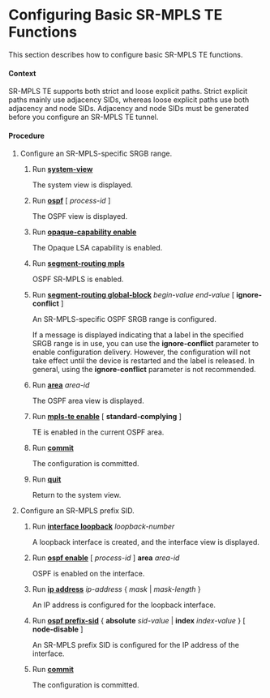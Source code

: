 Configuring Basic SR-MPLS TE Functions
======================================

This section describes how to configure basic SR-MPLS TE functions.

#### Context

SR-MPLS TE supports both strict and loose explicit paths. Strict explicit paths mainly use adjacency SIDs, whereas loose explicit paths use both adjacency and node SIDs. Adjacency and node SIDs must be generated before you configure an SR-MPLS TE tunnel.


#### Procedure

1. Configure an SR-MPLS-specific SRGB range.
   1. Run [**system-view**](cmdqueryname=system-view)
      
      
      
      The system view is displayed.
   2. Run [**ospf**](cmdqueryname=ospf) [ *process-id* ]
      
      
      
      The OSPF view is displayed.
   3. Run [**opaque-capability enable**](cmdqueryname=opaque-capability+enable)
      
      
      
      The Opaque LSA capability is enabled.
   4. Run [**segment-routing mpls**](cmdqueryname=segment-routing+mpls)
      
      
      
      OSPF SR-MPLS is enabled.
   5. Run [**segment-routing global-block**](cmdqueryname=segment-routing+global-block) *begin-value* *end-value* [ **ignore-conflict** ]
      
      
      
      An SR-MPLS-specific OSPF SRGB range is configured.
      
      
      
      If a message is displayed indicating that a label in the specified SRGB range is in use, you can use the **ignore-conflict** parameter to enable configuration delivery. However, the configuration will not take effect until the device is restarted and the label is released. In general, using the **ignore-conflict** parameter is not recommended.
   6. Run [**area**](cmdqueryname=area) *area-id*
      
      
      
      The OSPF area view is displayed.
   7. Run [**mpls-te enable**](cmdqueryname=mpls-te+enable) [ **standard-complying** ]
      
      
      
      TE is enabled in the current OSPF area.
   8. Run [**commit**](cmdqueryname=commit)
      
      
      
      The configuration is committed.
   9. Run [**quit**](cmdqueryname=quit)
      
      
      
      Return to the system view.
2. Configure an SR-MPLS prefix SID.
   1. Run [**interface loopback**](cmdqueryname=interface+loopback) *loopback-number*
      
      
      
      A loopback interface is created, and the interface view is displayed.
   2. Run [**ospf enable**](cmdqueryname=ospf+enable) [ *process-id* ] **area** *area-id*
      
      
      
      OSPF is enabled on the interface.
   3. Run [**ip address**](cmdqueryname=ip+address) *ip-address* { *mask* | *mask-length* }
      
      
      
      An IP address is configured for the loopback interface.
   4. Run [**ospf prefix-sid**](cmdqueryname=ospf+prefix-sid) { **absolute** *sid-value* | **index** *index-value* } [ **node-disable** ]
      
      
      
      An SR-MPLS prefix SID is configured for the IP address of the interface.
   5. Run [**commit**](cmdqueryname=commit)
      
      
      
      The configuration is committed.